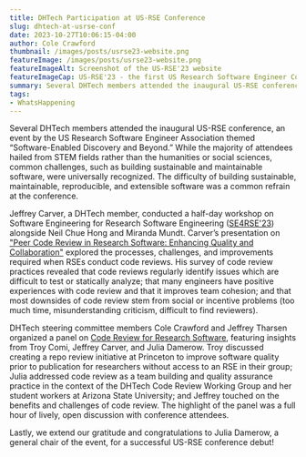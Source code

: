 ```yaml
---
title: DHTech Participation at US-RSE Conference
slug: dhtech-at-usrse-conf
date: 2023-10-27T10:06:15-04:00
author: Cole Crawford
thumbnail: /images/posts/usrse23-website.png
featureImage: /images/posts/usrse23-website.png
featureImageAlt: Screenshot of the US-RSE'23 website
featureImageCap: US-RSE'23 - the first US Research Software Engineer Conference
summary: Several DHTech members attended the inaugural US-RSE conference held in Chicago, Oct. 16-18, an event by the US Research Software Engineer Association themed “Software-Enabled Discovery and Beyond.” 
tags:
- WhatsHappening
---
```



Several DHTech members attended the inaugural US-RSE conference, an event by the US Research Software Engineer Association themed “Software-Enabled Discovery and Beyond.” While the majority of attendees hailed from STEM fields rather than the humanities or social sciences, common challenges, such as building sustainable and maintainable software, were universally recognized. The difficulty of building sustainable, maintainable, reproducible, and extensible software was a common refrain at the conference.

Jeffrey Carver, a DHTech member, conducted a half-day workshop on Software Engineering for Research Software Engineering ([SE4RSE'23](https://se4science.org/workshops/se4rse23/index.htm)) alongside Neil Chue Hong and Miranda Mundt.  Carver’s presentation on ["Peer Code Review in Research Software: Enhancing Quality and Collaboration"](https://us-rse.org/usrse23/program/sessions/#heading45) explored the processes, challenges, and improvements required when RSEs conduct code reviews. His survey of code review practices revealed that code reviews regularly identify issues which are difficult to test or statically analyze; that many engineers have positive experiences with code review and that it improves team cohesion; and that most downsides of code review stem from social or incentive problems (too much time, misunderstanding criticism, difficult to find reviewers).

DHTech steering committee members Cole Crawford and Jeffrey Tharsen organized a panel on [Code Review for Research Software](https://us-rse.org/usrse23/program/bofs/#code-review-for-research-software), featuring insights from Troy Comi, Jeffrey Carver, and Julia Damerow. Troy discussed creating a repo review initiative at Princeton to improve software quality prior to publication for researchers without access to an RSE in their group; Julia addressed code review as a team building and quality assurance practice in the context of the DHTech Code Review Working Group and her student workers at Arizona State University; and Jeffrey touched on the benefits and challenges of code review. The highlight of the panel was a full hour of lively, open discussion with conference attendees.

Lastly, we extend our gratitude and congratulations to Julia Damerow, a general chair of the event, for a successful US-RSE conference debut!
